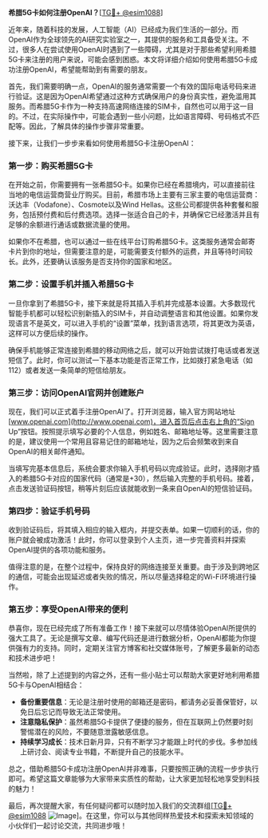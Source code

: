 **希腊5G卡如何注册OpenAI？**[[TG💪+ @esim1088](https://t.me/s/esim1088)]

近年来，随着科技的发展，人工智能（AI）已经成为我们生活的一部分。而OpenAI作为全球领先的AI研究实验室之一，其提供的服务和工具备受关注。不过，很多人在尝试使用OpenAI时遇到了一些障碍，尤其是对于那些希望利用希腊5G卡来注册的用户来说，可能会感到困惑。本文将详细介绍如何使用希腊5G卡成功注册OpenAI，希望能帮助到有需要的朋友。

首先，我们需要明确一点，OpenAI的服务通常需要一个有效的国际电话号码来进行验证。这是因为OpenAI希望通过这种方式确保用户的身份真实性，避免滥用其服务。而希腊5G卡作为一种支持高速网络连接的SIM卡，自然也可以用于这一目的。不过，在实际操作中，可能会遇到一些小问题，比如语言障碍、号码格式不匹配等。因此，了解具体的操作步骤非常重要。

接下来，让我们一步步来看如何使用希腊5G卡注册OpenAI：

### 第一步：购买希腊5G卡

在开始之前，你需要拥有一张希腊5G卡。如果你已经在希腊境内，可以直接前往当地的电信运营商营业厅购买。目前，希腊市场上主要有三家主要的电信运营商：沃达丰（Vodafone）、Cosmote以及Wind Hellas。这些公司都提供各种套餐和服务，包括预付费和后付费选项。选择一张适合自己的卡，并确保它已经激活并且有足够的余额进行通话或数据流量的使用。

如果你不在希腊，也可以通过一些在线平台订购希腊5G卡。这类服务通常会邮寄卡片到你的地址，但需要注意的是，可能需要支付额外的运费，并且等待时间较长。此外，还要确认该服务是否支持你的国家和地区。

### 第二步：设置手机并插入希腊5G卡

一旦你拿到了希腊5G卡，接下来就是将其插入手机并完成基本设置。大多数现代智能手机都可以轻松识别新插入的SIM卡，并自动调整语言和其他设置。如果你发现语言不是英文，可以进入手机的“设置”菜单，找到语言选项，将其更改为英语，这样可以方便后续的操作。

确保手机能够正常连接到希腊的移动网络之后，就可以开始尝试拨打电话或者发送短信了。此时，你可以测试一下基本功能是否正常工作，比如拨打紧急电话（如112）或者发送一条简单的短信给朋友。

### 第三步：访问OpenAI官网并创建账户

现在，我们可以正式着手注册OpenAI了。打开浏览器，输入官方网站地址[www.openai.com](http://www.openai.com)，进入首页后点击右上角的“Sign Up”按钮。按照提示填写必要的个人信息，例如姓名、邮箱地址等。这里需要注意的是，建议使用一个常用且容易记住的邮箱地址，因为之后会频繁收到来自OpenAI的相关邮件通知。

当填写完基本信息后，系统会要求你输入手机号码以完成验证。此时，选择刚才插入的希腊5G卡对应的国家代码（通常是+30），然后输入完整的手机号码。接着，点击发送验证码按钮，稍等片刻后应该就能收到一条来自OpenAI的短信验证码。

### 第四步：验证手机号码

收到验证码后，将其填入相应的输入框内，并提交表单。如果一切顺利的话，你的账户就会被成功激活！此时，你可以登录到个人主页，进一步完善资料并探索OpenAI提供的各项功能和服务。

值得注意的是，在整个过程中，保持良好的网络连接至关重要。由于涉及到跨地区的通信，可能会出现延迟或者失败的情况，所以尽量选择稳定的Wi-Fi环境进行操作。

### 第五步：享受OpenAI带来的便利

恭喜你，现在已经完成了所有准备工作！接下来就可以尽情体验OpenAI所提供的强大工具了。无论是撰写文章、编写代码还是进行数据分析，OpenAI都能为你提供强有力的支持。同时，定期关注官方博客和社交媒体账号，了解更多最新的动态和技术进步吧！

当然啦，除了上述提到的内容之外，还有一些小贴士可以帮助大家更好地利用希腊5G卡与OpenAI相结合：

- **备份重要信息**：无论是注册时使用的邮箱还是密码，都请务必妥善保管好，以免日后忘记而导致无法正常使用。
- **注意隐私保护**：虽然希腊5G卡提供了便捷的服务，但在互联网上仍然要时刻警惕潜在的风险，不要随意泄露敏感信息。
- **持续学习成长**：技术日新月异，只有不断学习才能跟上时代的步伐。多参加线上研讨会、阅读专业书籍，不断提升自己的技能水平。

总之，借助希腊5G卡成功注册OpenAI并非难事，只要按照正确的流程一步步执行即可。希望这篇文章能够为大家带来实质性的帮助，让大家更加轻松地享受到科技的魅力！

最后，再次提醒大家，有任何疑问都可以随时加入我们的交流群组[[TG💪+ @esim1088](https://t.me/s/esim1088) ![Image](https://i.postimg.cc/4NQfJmqS/Snipaste-2025-05-13-00-14-12.png)]。在这里，你可以与其他同样热爱技术和探索未知领域的小伙伴们一起讨论交流，共同进步哦！